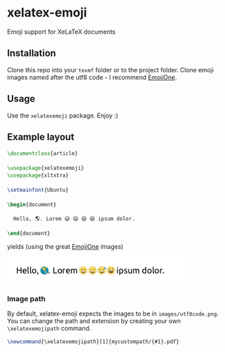 # xelatex-emoji
Emoji support for XeLaTeX documents

## Installation
Clone this repo into your `texmf` folder or to the project folder. Clone emoji images named after the utf8 code - I recommend [EmojiOne](https://github.com/Ranks/emojione).

## Usage
Use the `xelatexemoji` package. Enjoy :)

## Example layout
```tex
\documentclass{article}

\usepackage{xelatexemoji}
\usepackage{xltxtra}

\setmainfont{Ubuntu}

\begin{document}

  Hello, 🌎. Lorem 😃 😄 😅 😆 ipsum dolor.

\end{document}
```

yields (using the great [EmojiOne](https://github.com/Ranks/emojione) images)

![example result](example/example.png)

### Image path

By default, xelatex-emoji expects the images to be in `images/utf8code.png`. You can change the path and extension by creating your own `\xelatexemojipath` command.

```tex
\newcommand{\xelatexemojipath}[1]{mycustompath/{#1}.pdf}
```
